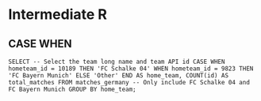 # Intermediate R

## CASE WHEN

`SELECT
	-- Select the team long name and team API id
	CASE WHEN  hometeam_id = 10189 THEN 'FC Schalke 04'
    WHEN hometeam_id = 9823 THEN 'FC Bayern Munich'
    ELSE 'Other' END AS home_team,
    COUNT(id) AS total_matches
FROM matches_germany
-- Only include FC Schalke 04 and FC Bayern Munich
GROUP BY home_team; `
